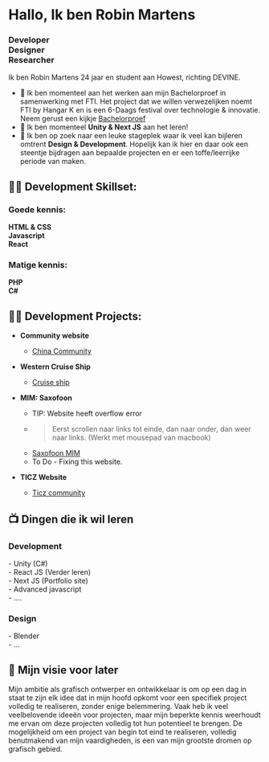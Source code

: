 
<h1>Hallo, Ik ben Robin Martens</h1><h3>Developer<br> Designer<br> Researcher</h3>

Ik ben Robin Martens 24 jaar en student aan Howest, richting DEVINE.

- 🔭 Ik ben momenteel aan het werken aan mijn Bachelorproef in samenwerking met FTI. Het project dat we willen verwezelijken noemt FTI by Hangar K en is een 6-Daags festival over
technologie & innovatie.<br> Neem gerust een kijkje [Bachelorproef](https://github.com/robinmartenssss/FTI-Bachelorproef)
- 🌱 Ik ben momenteel <b>Unity & Next JS</b> aan het leren!
- 👯 Ik ben op zoek naar een leuke stageplek waar ik veel kan bijleren omtrent <b>Design & Development</b>. Hopelijk kan ik hier en daar ook een steentje bijdragen aan bepaalde projecten en er een toffe/leerrijke periode van maken.

<h2>👨‍💻 Development Skillset: </h2>

<h3>Goede kennis:</h3>

<b>HTML & CSS</b><br>
<b>Javascript</b><br>
<b>React</b>

<h3>Matige kennis:</h3>

<b>PHP</b><br>
<b>C#</b>

<h2>👨‍💻 Development Projects:</h2>

- <b>Community website</b>
  - [China Community](https://www.designs-martens.be/int2/ChinaInt2/)
    
- <b>Western Cruise Ship</b>
  - [Cruise ship](https://designs-martens.be/int2_herexamen/)
    
- <b>MIM: Saxofoon</b>
  - TIP: Website heeft overflow error
  - > Eerst scrollen naar links tot einde, dan naar onder, dan weer naar links. (Werkt met mousepad van macbook) 
  - [Saxofoon MIM](http://designs-martens.be/int3/)
  - To Do - Fixing this website.
    
- <b> TICZ Website</b>
  - [Ticz community]( https://designs-martens.be/Int1_BNW)

<h2>📺 Dingen die ik wil leren</h2>

<h3>Development</h3>
- Unity (C#)<br>
- React JS (Verder leren)<br>
- Next JS (Portfolio site)<br>
- Advanced javascript<br>
- ....

<h3>Design</h3>
- Blender<br>
- ...

<h2> 🤳 Mijn visie voor later</h2>

Mijn ambitie als grafisch ontwerper en ontwikkelaar is om op een dag in staat te zijn elk idee dat in mijn hoofd opkomt voor een specifiek project volledig te realiseren, zonder enige belemmering. Vaak heb ik veel veelbelovende ideeën voor projecten, maar mijn beperkte kennis weerhoudt me ervan om deze projecten volledig tot hun potentieel te brengen. De mogelijkheid om een project van begin tot eind te realiseren, volledig benutmakend van mijn vaardigheden, is een van mijn grootste dromen op grafisch gebied.

